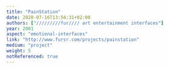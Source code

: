 ```yaml
---
title: "PainStation"
date: 2020-07-16T13:54:31+02:00
authors: ["/////////fur//// art entertainment interfaces"]
year: 2001
aspect: "emotional-interfaces"
link: "http://www.fursr.com/projects/painstation"
medium: "project"
weight: 5
notReferenced: true
---
```


